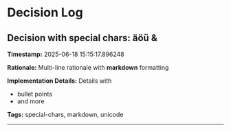 # Decision Log

## Decision with special chars: äöü & <tags>

**Timestamp:** 2025-06-18 15:15:17.896248

**Rationale:**
Multi-line
rationale with
**markdown** formatting

**Implementation Details:**
Details with
- bullet points
- and more

**Tags:** special-chars, markdown, unicode

---
